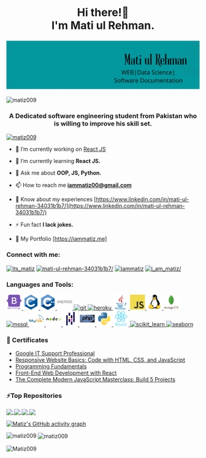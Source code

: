 <h1 align="center">Hi there!👋<br>I'm Mati ul Rehman.</h1>
<h3 align="center"><img src="Matiz_Cover.jpg"/></h3>
<p align="left"> <img src="https://komarev.com/ghpvc/?username=matiz009&label=Profile%20views&color=0e75b6&style=flat" alt="matiz009" /> </p>
<h3 align="center">A Dedicated software engineering student from Pakistan who is willing to improve his skill set.</h3>


<p align="left"> <a href="https://github.com/ryo-ma/github-profile-trophy"><img src="https://github-profile-trophy.vercel.app/?username=matiz009" alt="matiz009" /></a> </p>

- 🔭 I’m currently working on [React JS](https://github.com/Matiz009/React-Learning)

- 🌱 I’m currently learning **React JS.**

- 💬 Ask me about **OOP, JS, Python.**

- 📫 How to reach me **iammatiz00@gmail.com**

- 📄 Know about my experiences [https://www.linkedin.com/in/mati-ul-rehman-34031b1b7/](https://www.linkedin.com/in/mati-ul-rehman-34031b1b7/)

- ⚡ Fun fact **I lack jokes.**

- :mag_right: My Portfolio [https://iammatiz.me]



<h3 align="left">Connect with me:</h3>
<p align="left">
<a href="https://twitter.com/its_matiz" target="blank"><img align="center" src="https://raw.githubusercontent.com/rahuldkjain/github-profile-readme-generator/master/src/images/icons/Social/twitter.svg" alt="its_matiz" height="30" width="40" /></a>
<a href="https://linkedin.com/in/mati-ul-rehman-34031b1b7/" target="blank"><img align="center" src="https://raw.githubusercontent.com/rahuldkjain/github-profile-readme-generator/master/src/images/icons/Social/linked-in-alt.svg" alt="mati-ul-rehman-34031b1b7/" height="30" width="40" /></a>
<a href="https://fb.com/iammatiz" target="blank"><img align="center" src="https://raw.githubusercontent.com/rahuldkjain/github-profile-readme-generator/master/src/images/icons/Social/facebook.svg" alt="iammatiz" height="30" width="40" /></a>
<a href="https://instagram.com/i_am_matiz/" target="blank"><img align="center" src="https://raw.githubusercontent.com/rahuldkjain/github-profile-readme-generator/master/src/images/icons/Social/instagram.svg" alt="i_am_matiz/" height="30" width="40" /></a>
</p>

<h3 align="left">Languages and Tools:</h3>
<p align="left"> <a href="https://getbootstrap.com" target="_blank" rel="noreferrer"> <img src="https://raw.githubusercontent.com/devicons/devicon/master/icons/bootstrap/bootstrap-plain-wordmark.svg" alt="bootstrap" width="40" height="40"/> </a> <a href="https://www.cprogramming.com/" target="_blank" rel="noreferrer"> <img src="https://raw.githubusercontent.com/devicons/devicon/master/icons/c/c-original.svg" alt="c" width="40" height="40"/> </a> <a href="https://www.w3schools.com/cpp/" target="_blank" rel="noreferrer"> <img src="https://raw.githubusercontent.com/devicons/devicon/master/icons/cplusplus/cplusplus-original.svg" alt="cplusplus" width="40" height="40"/> </a> <a href="https://expressjs.com" target="_blank" rel="noreferrer"> <img src="https://raw.githubusercontent.com/devicons/devicon/master/icons/express/express-original-wordmark.svg" alt="express" width="40" height="40"/> </a> <a href="https://git-scm.com/" target="_blank" rel="noreferrer"> <img src="https://www.vectorlogo.zone/logos/git-scm/git-scm-icon.svg" alt="git" width="40" height="40"/> </a> <a href="https://heroku.com" target="_blank" rel="noreferrer"> <img src="https://www.vectorlogo.zone/logos/heroku/heroku-icon.svg" alt="heroku" width="40" height="40"/> </a> <a href="https://www.java.com" target="_blank" rel="noreferrer"> <img src="https://raw.githubusercontent.com/devicons/devicon/master/icons/java/java-original.svg" alt="java" width="40" height="40"/> </a> <a href="https://developer.mozilla.org/en-US/docs/Web/JavaScript" target="_blank" rel="noreferrer"> <img src="https://raw.githubusercontent.com/devicons/devicon/master/icons/javascript/javascript-original.svg" alt="javascript" width="40" height="40"/> </a> <a href="https://www.linux.org/" target="_blank" rel="noreferrer"> <img src="https://raw.githubusercontent.com/devicons/devicon/master/icons/linux/linux-original.svg" alt="linux" width="40" height="40"/> </a> <a href="https://www.mongodb.com/" target="_blank" rel="noreferrer"> <img src="https://raw.githubusercontent.com/devicons/devicon/master/icons/mongodb/mongodb-original-wordmark.svg" alt="mongodb" width="40" height="40"/> </a> <a href="https://www.microsoft.com/en-us/sql-server" target="_blank" rel="noreferrer"> <img src="https://www.svgrepo.com/show/303229/microsoft-sql-server-logo.svg" alt="mssql" width="40" height="40"/> </a> <a href="https://www.mysql.com/" target="_blank" rel="noreferrer"> <img src="https://raw.githubusercontent.com/devicons/devicon/master/icons/mysql/mysql-original-wordmark.svg" alt="mysql" width="40" height="40"/> </a> <a href="https://nodejs.org" target="_blank" rel="noreferrer"> <img src="https://raw.githubusercontent.com/devicons/devicon/master/icons/nodejs/nodejs-original-wordmark.svg" alt="nodejs" width="40" height="40"/> </a> <a href="https://pandas.pydata.org/" target="_blank" rel="noreferrer"> <img src="https://raw.githubusercontent.com/devicons/devicon/2ae2a900d2f041da66e950e4d48052658d850630/icons/pandas/pandas-original.svg" alt="pandas" width="40" height="40"/> </a> <a href="https://www.php.net" target="_blank" rel="noreferrer"> <img src="https://raw.githubusercontent.com/devicons/devicon/master/icons/php/php-original.svg" alt="php" width="40" height="40"/> </a> <a href="https://www.python.org" target="_blank" rel="noreferrer"> <img src="https://raw.githubusercontent.com/devicons/devicon/master/icons/python/python-original.svg" alt="python" width="40" height="40"/> </a> <a href="https://reactjs.org/" target="_blank" rel="noreferrer"> <img src="https://raw.githubusercontent.com/devicons/devicon/master/icons/react/react-original-wordmark.svg" alt="react" width="40" height="40"/> </a> <a href="https://scikit-learn.org/" target="_blank" rel="noreferrer"> <img src="https://upload.wikimedia.org/wikipedia/commons/0/05/Scikit_learn_logo_small.svg" alt="scikit_learn" width="40" height="40"/> </a> <a href="https://seaborn.pydata.org/" target="_blank" rel="noreferrer"> <img src="https://seaborn.pydata.org/_images/logo-mark-lightbg.svg" alt="seaborn" width="40" height="40"/> </a> </p>

  ### 📜 Certificates
  - [Google IT Support Professional](https://www.coursera.org/account/accomplishments/certificate/XR2LGMFAP8VU)
  - [Responsive Website Basics: Code with HTML, CSS, and JavaScript](https://www.coursera.org/account/accomplishments/certificate/T6SJ9XANKWBJ)
  - [Programming Fundamentals](https://www.coursera.org/account/accomplishments/certificate/PFDHDWS7SDUA)
  - [Front-End Web Development with React](https://www.coursera.org/account/accomplishments/certificate/PVPTZC2L43AE)
  - [The Complete Modern JavaScript Masterclass: Build 5 Projects](https://www.udemy.com/certificate/UC-7a9b1002-6a4a-433e-8b01-f82d537f5771/)
  
   ### ⚡Top Repositories
   <a href="https://github.com/Matiz009/NLP-Processing">
  <img align="center"  src="https://github-readme-stats.vercel.app/api/pin/?username=Matiz009&repo=NLP-Processing&theme=react" />
</a>
<a href="https://github.com/Matiz009/School-Management-System">
  <img align="center"  src="https://github-readme-stats.vercel.app/api/pin/?username=Matiz009&repo=School-Management-System&theme=react" />
</a>
<a href="https://github.com/Matiz009/OOP-Learning-using-java">
  <img align="center"  src="https://github-readme-stats.vercel.app/api/pin/?username=Matiz009&repo=OOP-Learning-using-java&theme=react" />
</a>
<a href="https://github.com/Matiz009/Visualization-using-folium">
  <img align="center"  src="https://github-readme-stats.vercel.app/api/pin/?username=Matiz009&repo=Visualization-using-folium&theme=react" />
</a>





<br>

[![Matiz's GitHub activity graph](https://activity-graph.herokuapp.com/graph?username=Matiz009&&theme=xcode)](https://github.com/Matiz009)

<p><img align="left" src="https://github-readme-stats.vercel.app/api/top-langs?username=matiz009&show_icons=true&locale=en&layout=compact" alt="matiz009" /></p>
<p>&nbsp;<img align="center" src="https://github-readme-stats.vercel.app/api?username=matiz009&show_icons=true&locale=en" alt="matiz009" /></p>
<p><img align="center" src="https://github-readme-streak-stats.herokuapp.com/?user=Matiz009&&theme=tokyonight" alt="Matiz009" /></p>

<br>


